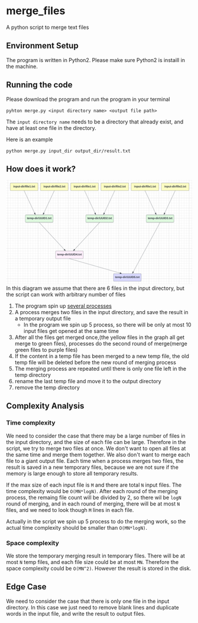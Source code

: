 # merge_files
A python script to merge text files



## Environment Setup
The program is written in Python2. Please make sure Python2 is instaill in the machine.


## Running the code
Please download the program and run the program in your terminal
```
pyhton merge.py <input directory name> <output file path>
```
The `input directory name` needs to be a directory that already exist, and have at least one file in the directory.

Here is an example
```
python merge.py input_dir output_dir/result.txt
```

## How does it work?
![Diagram](diagram.png)
In this diagram we assume that there are 6 files in the input directory, but the script can work with arbitrary number of files
1.  The program spin up [several processes](https://github.com/yc2423/merge_files/blob/dev/merge.py#L105)
2.  A process merges two files in the input directory, and save the result in a temporary output file
    - In the program we spin up 5 process, so there will be only at most 10 input files get opened at the same time
3.  After all the files get merged once,(the yellow files in the graph all get merge to green files), processes do the second round of merge(merge green files to purple files)
4.  If the content in a temp file has been merged to a new temp file, the old temp file will be deleted before the new round of merging process
5.  The merging process are repeated until there is only one file left in the temp directory
6.  rename the last temp file and move it to the output directory
7.  remove the temp directory


## Complexity Analysis

### Time complexity 
We need to consider the case that there may be a large number of files in the input directory, and the size of each file can be large. Therefore in the script, we try to merge two files at once.
We don't want to open all files at the same time and merge them together. We also don't want to merge each file to a giant output file.
Each time when a process merges two files, the result is saved in a new temporary files, because we are not sure if the memory is large enough to store all temporary results.

If the max size of each input file is `M` and there are total `N` input files. The time complexity would be `O(MN*logN)`. After each round of the merging process, the remaing file count will be divided by 2, so there wil be `logN` round of merging, and in each round of merging, there will be at most `N` files, and we need to look though `M` lines in each file. 

Actually in the script we spin up 5 process to do the merging work, so the actual time complexity should be smaller than `O(MN*logN)`.

### Space complexity
We store the temporary merging result in temporary files. There will be at most `N` temp files, and each file size could be at most `MN`. Therefore the space complexity could be `O(MN^2)`. However the result is stored in the disk. 


## Edge Case
We need to consider the case that there is only one file in the input directory. In this case we just need to remove blank lines and duplicate words in the input file, and write the result to output files.
